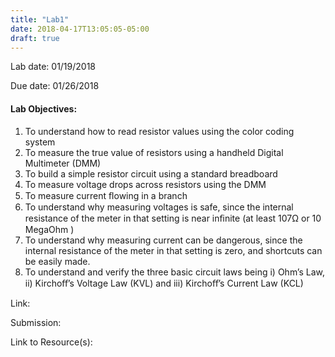 ```yaml
---
title: "Lab1"
date: 2018-04-17T13:05:05-05:00
draft: true
---
```


Lab date: 01/19/2018

Due date: 01/26/2018

#### Lab Objectives:  
1. To understand how to read resistor values using the color coding system
2. To measure the true value of resistors using a handheld Digital Multimeter (DMM)
3. To build a simple resistor circuit using a standard breadboard
4. To measure voltage drops across resistors using the DMM
5. To measure current ﬂowing in a branch
6. To understand why measuring voltages is safe, since the internal resistance of the meter in that setting is near inﬁnite (at least 107Ω or 10 MegaOhm )
7. To understand why measuring current can be dangerous, since the internal resistance of the meter in that setting is zero, and shortcuts can be easily made.
8. To understand and verify the three basic circuit laws being i) Ohm’s Law, ii) Kirchoﬀ’s Voltage Law (KVL) and iii) Kirchoﬀ’s Current Law (KCL)

Link:

Submission:

Link to Resource(s):
